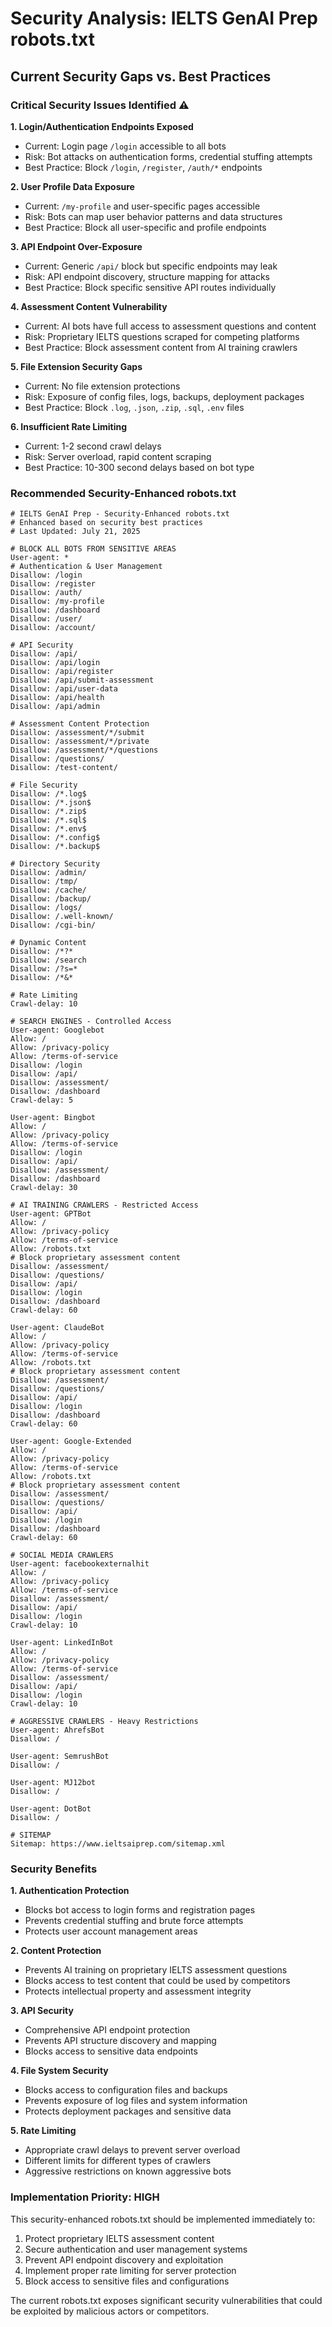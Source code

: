 # Security Analysis: IELTS GenAI Prep robots.txt 

## Current Security Gaps vs. Best Practices

### Critical Security Issues Identified ⚠️

**1. Login/Authentication Endpoints Exposed**
- Current: Login page `/login` accessible to all bots
- Risk: Bot attacks on authentication forms, credential stuffing attempts
- Best Practice: Block `/login`, `/register`, `/auth/*` endpoints

**2. User Profile Data Exposure**
- Current: `/my-profile` and user-specific pages accessible
- Risk: Bots can map user behavior patterns and data structures
- Best Practice: Block all user-specific and profile endpoints

**3. API Endpoint Over-Exposure**
- Current: Generic `/api/` block but specific endpoints may leak
- Risk: API endpoint discovery, structure mapping for attacks
- Best Practice: Block specific sensitive API routes individually

**4. Assessment Content Vulnerability**
- Current: AI bots have full access to assessment questions and content
- Risk: Proprietary IELTS questions scraped for competing platforms
- Best Practice: Block assessment content from AI training crawlers

**5. File Extension Security Gaps**
- Current: No file extension protections
- Risk: Exposure of config files, logs, backups, deployment packages
- Best Practice: Block `.log`, `.json`, `.zip`, `.sql`, `.env` files

**6. Insufficient Rate Limiting**
- Current: 1-2 second crawl delays 
- Risk: Server overload, rapid content scraping
- Best Practice: 10-300 second delays based on bot type

### Recommended Security-Enhanced robots.txt

```
# IELTS GenAI Prep - Security-Enhanced robots.txt
# Enhanced based on security best practices
# Last Updated: July 21, 2025

# BLOCK ALL BOTS FROM SENSITIVE AREAS
User-agent: *
# Authentication & User Management
Disallow: /login
Disallow: /register  
Disallow: /auth/
Disallow: /my-profile
Disallow: /dashboard
Disallow: /user/
Disallow: /account/

# API Security
Disallow: /api/
Disallow: /api/login
Disallow: /api/register
Disallow: /api/submit-assessment
Disallow: /api/user-data
Disallow: /api/health
Disallow: /api/admin

# Assessment Content Protection  
Disallow: /assessment/*/submit
Disallow: /assessment/*/private
Disallow: /assessment/*/questions
Disallow: /questions/
Disallow: /test-content/

# File Security
Disallow: /*.log$
Disallow: /*.json$
Disallow: /*.zip$
Disallow: /*.sql$
Disallow: /*.env$
Disallow: /*.config$
Disallow: /*.backup$

# Directory Security
Disallow: /admin/
Disallow: /tmp/
Disallow: /cache/
Disallow: /backup/
Disallow: /logs/
Disallow: /.well-known/
Disallow: /cgi-bin/

# Dynamic Content
Disallow: /*?*
Disallow: /search
Disallow: /?s=*
Disallow: /*&*

# Rate Limiting
Crawl-delay: 10

# SEARCH ENGINES - Controlled Access
User-agent: Googlebot
Allow: /
Allow: /privacy-policy
Allow: /terms-of-service
Disallow: /login
Disallow: /api/
Disallow: /assessment/
Disallow: /dashboard
Crawl-delay: 5

User-agent: Bingbot
Allow: /
Allow: /privacy-policy
Allow: /terms-of-service
Disallow: /login
Disallow: /api/
Disallow: /assessment/
Disallow: /dashboard
Crawl-delay: 30

# AI TRAINING CRAWLERS - Restricted Access
User-agent: GPTBot
Allow: /
Allow: /privacy-policy
Allow: /terms-of-service
Allow: /robots.txt
# Block proprietary assessment content
Disallow: /assessment/
Disallow: /questions/
Disallow: /api/
Disallow: /login
Disallow: /dashboard
Crawl-delay: 60

User-agent: ClaudeBot
Allow: /
Allow: /privacy-policy  
Allow: /terms-of-service
Allow: /robots.txt
# Block proprietary assessment content
Disallow: /assessment/
Disallow: /questions/
Disallow: /api/
Disallow: /login
Disallow: /dashboard
Crawl-delay: 60

User-agent: Google-Extended
Allow: /
Allow: /privacy-policy
Allow: /terms-of-service
Allow: /robots.txt
# Block proprietary assessment content
Disallow: /assessment/
Disallow: /questions/
Disallow: /api/
Disallow: /login
Disallow: /dashboard
Crawl-delay: 60

# SOCIAL MEDIA CRAWLERS
User-agent: facebookexternalhit
Allow: /
Allow: /privacy-policy
Allow: /terms-of-service
Disallow: /assessment/
Disallow: /api/
Disallow: /login
Crawl-delay: 10

User-agent: LinkedInBot
Allow: /
Allow: /privacy-policy
Allow: /terms-of-service
Disallow: /assessment/
Disallow: /api/
Disallow: /login
Crawl-delay: 10

# AGGRESSIVE CRAWLERS - Heavy Restrictions
User-agent: AhrefsBot
Disallow: /

User-agent: SemrushBot
Disallow: /

User-agent: MJ12bot
Disallow: /

User-agent: DotBot
Disallow: /

# SITEMAP
Sitemap: https://www.ieltsaiprep.com/sitemap.xml
```

### Security Benefits

**1. Authentication Protection**
- Blocks bot access to login forms and registration pages
- Prevents credential stuffing and brute force attempts
- Protects user account management areas

**2. Content Protection** 
- Prevents AI training on proprietary IELTS assessment questions
- Blocks access to test content that could be used by competitors
- Protects intellectual property and assessment integrity

**3. API Security**
- Comprehensive API endpoint protection
- Prevents API structure discovery and mapping
- Blocks access to sensitive data endpoints

**4. File System Security**
- Blocks access to configuration files and backups
- Prevents exposure of log files and system information
- Protects deployment packages and sensitive data

**5. Rate Limiting**
- Appropriate crawl delays to prevent server overload
- Different limits for different types of crawlers
- Aggressive restrictions on known aggressive bots

### Implementation Priority: HIGH

This security-enhanced robots.txt should be implemented immediately to:
1. Protect proprietary IELTS assessment content
2. Secure authentication and user management systems  
3. Prevent API endpoint discovery and exploitation
4. Implement proper rate limiting for server protection
5. Block access to sensitive files and configurations

The current robots.txt exposes significant security vulnerabilities that could be exploited by malicious actors or competitors.